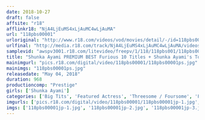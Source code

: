 ```yaml
---
date: 2018-10-27
draft: false
affsite: "r18"
afflinkr18: "NjA4LjEuMS4xLjAuMC4wLjAuMA"
url: "118pbs00001"
urloriginal: "http://www.r18.com/videos/vod/movies/detail/-/id=118pbs00001"
urlfinal: "http://media.r18.com/track/NjA4LjEuMS4xLjAuMC4wLjAuMA/videos/vod/movies/detail/-/id=118pbs00001"
samplevid: "awspv3001.r18.com/litevideo/freepv/1/118/118pbs001/118pbs001_dmb_w.mp4"
title: "Shunka Ayami PREMIUM BEST Furious 10 Titles + Shunka Ayami's Top 20 Sexy Best Selections Of Scenes That Gave Her The Most Pleasure vol. 1"
mainimgurl: "pics.r18.com/digital/video/118pbs00001/118pbs00001ps.jpg"
mainimgs: "118pbs00001ps.jpg"
releasedate: "May 04, 2018"
duration: 968
productioncomp: "Prestige"
girls: ['Shunka Ayami']
categories: ['Big Tits', 'Featured Actress', 'Threesome / Foursome', 'Facial', 'Hi-Def', 'Actress Best Compilation', 'More Than 16 Hours Of Footage']
imgurls: ['pics.r18.com/digital/video/118pbs00001/118pbs00001jp-1.jpg', 'pics.r18.com/digital/video/118pbs00001/118pbs00001jp-2.jpg', 'pics.r18.com/digital/video/118pbs00001/118pbs00001jp-3.jpg', 'pics.r18.com/digital/video/118pbs00001/118pbs00001jp-4.jpg', 'pics.r18.com/digital/video/118pbs00001/118pbs00001jp-5.jpg', 'pics.r18.com/digital/video/118pbs00001/118pbs00001jp-6.jpg', 'pics.r18.com/digital/video/118pbs00001/118pbs00001jp-7.jpg', 'pics.r18.com/digital/video/118pbs00001/118pbs00001jp-8.jpg', 'pics.r18.com/digital/video/118pbs00001/118pbs00001jp-9.jpg', 'pics.r18.com/digital/video/118pbs00001/118pbs00001jp-10.jpg', 'pics.r18.com/digital/video/118pbs00001/118pbs00001jp-11.jpg', 'pics.r18.com/digital/video/118pbs00001/118pbs00001jp-12.jpg', 'pics.r18.com/digital/video/118pbs00001/118pbs00001jp-13.jpg', 'pics.r18.com/digital/video/118pbs00001/118pbs00001jp-14.jpg', 'pics.r18.com/digital/video/118pbs00001/118pbs00001jp-15.jpg', 'pics.r18.com/digital/video/118pbs00001/118pbs00001jp-16.jpg', 'pics.r18.com/digital/video/118pbs00001/118pbs00001jp-17.jpg', 'pics.r18.com/digital/video/118pbs00001/118pbs00001jp-18.jpg', 'pics.r18.com/digital/video/118pbs00001/118pbs00001jp-19.jpg', 'pics.r18.com/digital/video/118pbs00001/118pbs00001jp-20.jpg']
imgs: ['118pbs00001jp-1.jpg', '118pbs00001jp-2.jpg', '118pbs00001jp-3.jpg', '118pbs00001jp-4.jpg', '118pbs00001jp-5.jpg', '118pbs00001jp-6.jpg', '118pbs00001jp-7.jpg', '118pbs00001jp-8.jpg', '118pbs00001jp-9.jpg', '118pbs00001jp-10.jpg', '118pbs00001jp-11.jpg', '118pbs00001jp-12.jpg', '118pbs00001jp-13.jpg', '118pbs00001jp-14.jpg', '118pbs00001jp-15.jpg', '118pbs00001jp-16.jpg', '118pbs00001jp-17.jpg', '118pbs00001jp-18.jpg', '118pbs00001jp-19.jpg', '118pbs00001jp-20.jpg']
---
```

